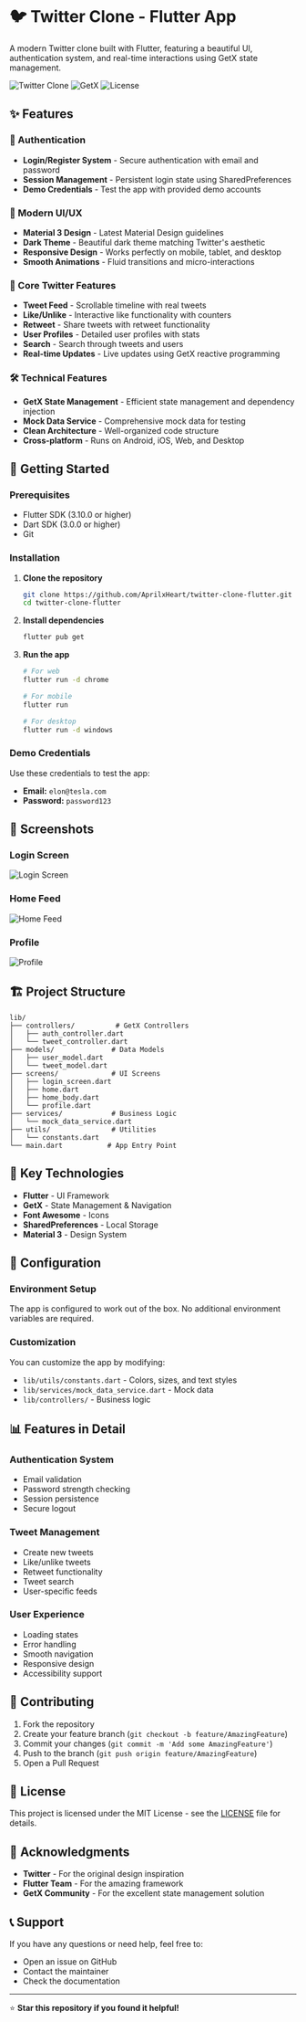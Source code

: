 # 🐦 Twitter Clone - Flutter App

A modern Twitter clone built with Flutter, featuring a beautiful UI, authentication system, and real-time interactions using GetX state management.

![Twitter Clone](https://img.shields.io/badge/Flutter-3.10+-blue?style=for-the-badge&logo=flutter)
![GetX](https://img.shields.io/badge/GetX-4.6+-green?style=for-the-badge)
![License](https://img.shields.io/badge/License-MIT-yellow?style=for-the-badge)

## ✨ Features

### 🔐 Authentication
- **Login/Register System** - Secure authentication with email and password
- **Session Management** - Persistent login state using SharedPreferences
- **Demo Credentials** - Test the app with provided demo accounts

### 🎨 Modern UI/UX
- **Material 3 Design** - Latest Material Design guidelines
- **Dark Theme** - Beautiful dark theme matching Twitter's aesthetic
- **Responsive Design** - Works perfectly on mobile, tablet, and desktop
- **Smooth Animations** - Fluid transitions and micro-interactions

### 📱 Core Twitter Features
- **Tweet Feed** - Scrollable timeline with real tweets
- **Like/Unlike** - Interactive like functionality with counters
- **Retweet** - Share tweets with retweet functionality
- **User Profiles** - Detailed user profiles with stats
- **Search** - Search through tweets and users
- **Real-time Updates** - Live updates using GetX reactive programming

### 🛠️ Technical Features
- **GetX State Management** - Efficient state management and dependency injection
- **Mock Data Service** - Comprehensive mock data for testing
- **Clean Architecture** - Well-organized code structure
- **Cross-platform** - Runs on Android, iOS, Web, and Desktop

## 🚀 Getting Started

### Prerequisites
- Flutter SDK (3.10.0 or higher)
- Dart SDK (3.0.0 or higher)
- Git

### Installation

1. **Clone the repository**
   ```bash
   git clone https://github.com/AprilxHeart/twitter-clone-flutter.git
   cd twitter-clone-flutter
   ```

2. **Install dependencies**
   ```bash
   flutter pub get
   ```

3. **Run the app**
   ```bash
   # For web
   flutter run -d chrome
   
   # For mobile
   flutter run
   
   # For desktop
   flutter run -d windows
   ```

### Demo Credentials
Use these credentials to test the app:
- **Email:** `elon@tesla.com`
- **Password:** `password123`

## 📱 Screenshots

### Login Screen
![Login Screen](assets/screenshots/login.png)

### Home Feed
![Home Feed](assets/screenshots/home.png)

### Profile
![Profile](assets/screenshots/profile.png)

## 🏗️ Project Structure

```
lib/
├── controllers/          # GetX Controllers
│   ├── auth_controller.dart
│   └── tweet_controller.dart
├── models/              # Data Models
│   ├── user_model.dart
│   └── tweet_model.dart
├── screens/             # UI Screens
│   ├── login_screen.dart
│   ├── home.dart
│   ├── home_body.dart
│   └── profile.dart
├── services/            # Business Logic
│   └── mock_data_service.dart
├── utils/               # Utilities
│   └── constants.dart
└── main.dart           # App Entry Point
```

## 🎯 Key Technologies

- **Flutter** - UI Framework
- **GetX** - State Management & Navigation
- **Font Awesome** - Icons
- **SharedPreferences** - Local Storage
- **Material 3** - Design System

## 🔧 Configuration

### Environment Setup
The app is configured to work out of the box. No additional environment variables are required.

### Customization
You can customize the app by modifying:
- `lib/utils/constants.dart` - Colors, sizes, and text styles
- `lib/services/mock_data_service.dart` - Mock data
- `lib/controllers/` - Business logic

## 📊 Features in Detail

### Authentication System
- Email validation
- Password strength checking
- Session persistence
- Secure logout

### Tweet Management
- Create new tweets
- Like/unlike tweets
- Retweet functionality
- Tweet search
- User-specific feeds

### User Experience
- Loading states
- Error handling
- Smooth navigation
- Responsive design
- Accessibility support

## 🤝 Contributing

1. Fork the repository
2. Create your feature branch (`git checkout -b feature/AmazingFeature`)
3. Commit your changes (`git commit -m 'Add some AmazingFeature'`)
4. Push to the branch (`git push origin feature/AmazingFeature`)
5. Open a Pull Request

## 📝 License

This project is licensed under the MIT License - see the [LICENSE](LICENSE) file for details.

## 🙏 Acknowledgments

- **Twitter** - For the original design inspiration
- **Flutter Team** - For the amazing framework
- **GetX Community** - For the excellent state management solution

## 📞 Support

If you have any questions or need help, feel free to:
- Open an issue on GitHub
- Contact the maintainer
- Check the documentation

---

⭐ **Star this repository if you found it helpful!**

